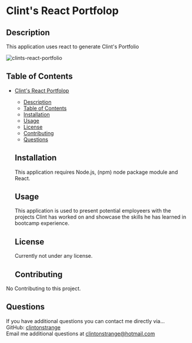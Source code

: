 # Clint's React Portfolop

## Description

This application uses react to generate Clint's Portfolio

![clints-react-portfolio](https://user-images.githubusercontent.com/71712425/109562895-9ea87f00-7aa4-11eb-85e5-13f8ad9779db.png)

## Table of Contents

- [Clint's React Portfolop](#clints-react-portfolop)
  - [Description](#description)
  - [Table of Contents](#table-of-contents)
  - [Installation](#installation)
  - [Usage](#usage)
  - [License](#license)
  - [Contributing](#contributing)
  - [Questions](#questions)

  ## Installation

  This application requires Node.js, (npm) node package module and React.

  ## Usage

  This application is used to present potential employeers with the projects Clint has worked on and showcase the skills he has learned in bootcamp experience.

  ## License

  Currently not under any license.

  ## Contributing

 No Contributing to this project.

  ## Questions

  If you have additional questions you can contact me directly via...  
  GitHub: [clintonstrange](https://www.github.com/clintonstrange)  
  Email me additional questions at clintonstrange@hotmail.com
